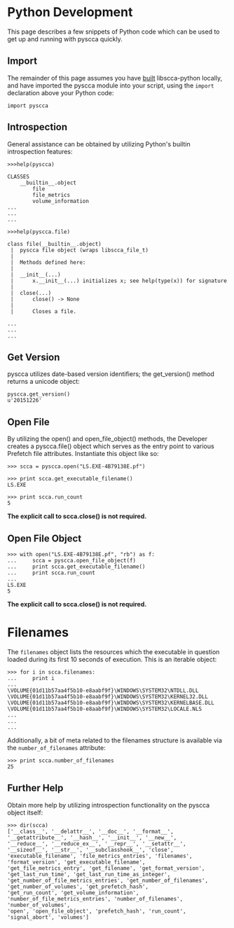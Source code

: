 # Python Development

This page describes a few snippets of Python code which can be used to get up and running with pyscca quickly.

## Import

The remainder of this page assumes you have [built](https://github.com/libyal/libscca/wiki/Building) libscca-python locally, and have imported the pyscca module into your script, using the ```import``` declaration above your Python code:

```import pyscca```

## Introspection

General assistance can be obtained by utilizing Python's builtin introspection features:

```
>>>help(pyscca)

CLASSES
    __builtin__.object
        file
        file_metrics
        volume_information    
...
...
...

```

```
>>>help(pyscca.file)

class file(__builtin__.object)
 |  pyscca file object (wraps libscca_file_t)
 |  
 |  Methods defined here:
 |  
 |  __init__(...)
 |      x.__init__(...) initializes x; see help(type(x)) for signature
 |  
 |  close(...)
 |      close() -> None
 |      
 |      Closes a file.

...
...
...
```

## Get Version

pyscca utilizes date-based version identifiers; the get_version() method returns a unicode object:

```
pyscca.get_version()
u'20151226'
```

## Open File

By utilizing the open() and open_file_object() methods, the Developer creates a pyscca.file() object which serves as the entry point to various Prefetch file attributes. Instantiate this object like so:

```
>>> scca = pyscca.open("LS.EXE-4B79138E.pf")

>>> print scca.get_executable_filename()
LS.EXE

>>> print scca.run_count
5
```

**The explicit call to scca.close() is not required.**

## Open File Object

```
>>> with open("LS.EXE-4B79138E.pf", "rb") as f:
...     scca = pyscca.open_file_object(f)
...     print scca.get_executable_filename()
...     print scca.run_count
... 
LS.EXE
5
```

**The explicit call to scca.close() is not required.**

# Filenames

The ```filenames``` object lists the resources which the executable in question loaded during its first 10 seconds of execution. This is an iterable object:

```
>>> for i in scca.filenames:
...     print i
... 
\VOLUME{01d11b57aa4f5b10-e8aabf9f}\WINDOWS\SYSTEM32\NTDLL.DLL
\VOLUME{01d11b57aa4f5b10-e8aabf9f}\WINDOWS\SYSTEM32\KERNEL32.DLL
\VOLUME{01d11b57aa4f5b10-e8aabf9f}\WINDOWS\SYSTEM32\KERNELBASE.DLL
\VOLUME{01d11b57aa4f5b10-e8aabf9f}\WINDOWS\SYSTEM32\LOCALE.NLS
...
...
...
```

Additionally, a bit of meta related to the filenames structure is available via the ```number_of_filenames``` attribute:

```
>>> print scca.number_of_filenames
25
```

## Further Help

Obtain more help by utilizing introspection functionality on the pyscca object itself:

```
>>> dir(scca)
['__class__', '__delattr__', '__doc__', '__format__', '__getattribute__', '__hash__', '__init__', '__new__',
'__reduce__', '__reduce_ex__', '__repr__', '__setattr__', '__sizeof__', '__str__', '__subclasshook__', 'close',
'executable_filename', 'file_metrics_entries', 'filenames', 'format_version', 'get_executable_filename',
'get_file_metrics_entry', 'get_filename', 'get_format_version', 'get_last_run_time', 'get_last_run_time_as_integer',
'get_number_of_file_metrics_entries', 'get_number_of_filenames', 'get_number_of_volumes', 'get_prefetch_hash',
'get_run_count', 'get_volume_information', 'number_of_file_metrics_entries', 'number_of_filenames', 'number_of_volumes',
'open', 'open_file_object', 'prefetch_hash', 'run_count', 'signal_abort', 'volumes']

```
